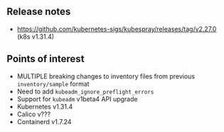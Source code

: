 ## Release notes

- https://github.com/kubernetes-sigs/kubespray/releases/tag/v2.27.0 (k8s v1.31.4)
## Points of interest

- MULTIPLE breaking changes to inventory files from previous `inventory/sample` format
- Need to add `kubeadm_ignore_preflight_errors`
- Support for `kubeadm` v1beta4 API upgrade
- Kubernetes v1.31.4
- Calico v???
- Containerd v1.7.24